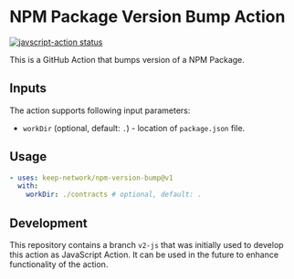# NPM Package Version Bump Action

<p align="left">
  <a href="https://github.com/keep-network/npm-version-bump/actions">
    <img alt="javscript-action status" src="https://github.com/actions/javascript-action/workflows/units-test/badge.svg">
  </a>
</p>

This is a GitHub Action that bumps version of a NPM Package.

## Inputs

The action supports following input parameters:

- `workDir` (optional, default: `.`) - location of `package.json` file.

## Usage

```yaml
- uses: keep-network/npm-version-bump@v1
  with:
    workDir: ./contracts # optional, default: .
```

## Development

This repository contains a branch `v2-js` that was initially used to develop
this action as JavaScript Action. It can be used in the future to enhance
functionality of the action.
